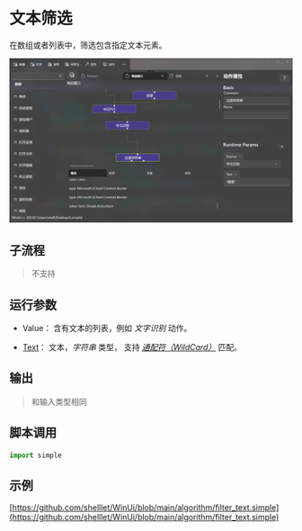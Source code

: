 # 文本筛选
在数组或者列表中，筛选包含指定文本元素。

![action](./images/02.png ':size=90%')

## 子流程

> 不支持

## 运行参数

* Value： 含有文本的列表，例如 *文字识别* 动作。
  
* [Text](../../types/String.md)： 文本，*字符串* 类型， 支持 [*通配符（WildCard）*](../../intro/process/wildcard.md) 匹配。

## 输出

> 和输入类型相同


## 脚本调用

```python
import simple


```

## 示例

[https://github.com/shelllet/WinUi/blob/main/algorithm/filter_text.simple](https://github.com/shelllet/WinUi/blob/main/algorithm/filter_text.simple)

